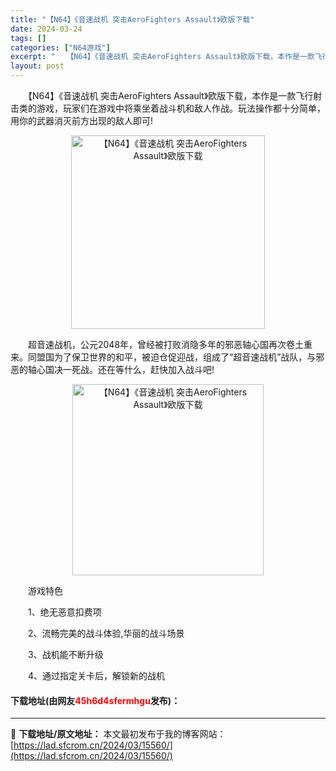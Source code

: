 ```yaml
---
title: "【N64】《音速战机 突击AeroFighters Assault》欧版下载"
date: 2024-03-24
tags: []
categories: ["N64游戏"]
excerpt: "　　【N64】《音速战机 突击AeroFighters Assault》欧版下载，本作是一款飞行射击类的游戏，玩家们在游戏中将乘坐着战斗机和敌人作战。玩法操作都十分简单，用你的武器消灭前方出现的敌人即可! 　　超音速战机，公元2048年，曾经被打败消隐多年的邪恶轴心国再次卷土重来。同盟国为了保卫世界&hellip;"
layout: post
---
```


 <p>　　【N64】《音速战机 突击AeroFighters Assault》欧版下载，本作是一款飞行射击类的游戏，玩家们在游戏中将乘坐着战斗机和敌人作战。玩法操作都十分简单，用你的武器消灭前方出现的敌人即可!</p> <p align="center"><img align="" border="0" src="https://lad.sfcrom.cn/wp-content/uploads/2024/03/20240324_6600342fa9cbb.png" width="310" alt="【N64】《音速战机 突击AeroFighters Assault》欧版下载" /></p> <p>　　超音速战机，公元2048年，曾经被打败消隐多年的邪恶轴心国再次卷土重来。同盟国为了保卫世界的和平，被迫仓促迎战，组成了&ldquo;超音速战机&rdquo;战队，与邪恶的轴心国决一死战。还在等什么，赶快加入战斗吧!</p> <p align="center"><img align="" border="0" src="https://lad.sfcrom.cn/wp-content/uploads/2024/03/20240324_660034305d85e.png" width="306" alt="【N64】《音速战机 突击AeroFighters Assault》欧版下载" /></p> <p>　　游戏特色</p> <p>　　1、绝无恶意扣费项</p> <p>　　2、流畅完美的战斗体验,华丽的战斗场景</p> <p>　　3、战机能不断升级</p> <p>　　4、通过指定关卡后，解锁新的战机</p> <p><h4>下载地址(由网友<font color="red">45h6d4sfermhgu</font>发布)：</h4></p> 

---
📖 **下载地址/原文地址：** 本文最初发布于我的博客网站：[https://lad.sfcrom.cn/2024/03/15560/](https://lad.sfcrom.cn/2024/03/15560/)
